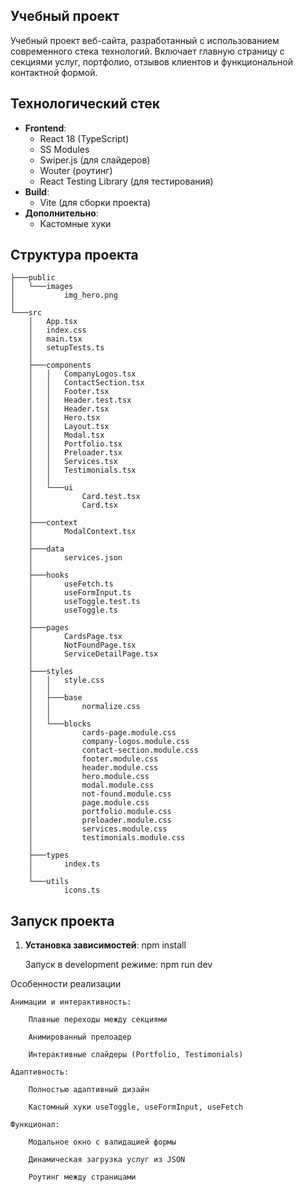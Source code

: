 ## Учебный проект

Учебный проект веб-сайта, разработанный с использованием современного стека технологий. Включает главную страницу с секциями услуг, портфолио, отзывов клиентов и функциональной контактной формой.

## Технологический стек

- **Frontend**: 
  - React 18 (TypeScript)
  - SS Modules
  - Swiper.js (для слайдеров)
  - Wouter (роутинг)
  - React Testing Library (для тестирования)
- **Build**: 
  - Vite (для сборки проекта)
- **Дополнительно**:
  - Кастомные хуки

## Структура проекта
```
├───public
│   └───images
│           img_hero.png
│
└───src
    │   App.tsx
    │   index.css
    │   main.tsx
    │   setupTests.ts
    │
    ├───components
    │   │   CompanyLogos.tsx
    │   │   ContactSection.tsx
    │   │   Footer.tsx
    │   │   Header.test.tsx
    │   │   Header.tsx
    │   │   Hero.tsx
    │   │   Layout.tsx
    │   │   Modal.tsx
    │   │   Portfolio.tsx
    │   │   Preloader.tsx
    │   │   Services.tsx
    │   │   Testimonials.tsx
    │   │
    │   └───ui
    │           Card.test.tsx
    │           Card.tsx
    │
    ├───context
    │       ModalContext.tsx
    │
    ├───data
    │       services.json
    │
    ├───hooks
    │       useFetch.ts
    │       useFormInput.ts
    │       useToggle.test.ts
    │       useToggle.ts
    │
    ├───pages
    │       CardsPage.tsx
    │       NotFoundPage.tsx
    │       ServiceDetailPage.tsx
    │
    ├───styles
    │   │   style.css
    │   │
    │   ├───base
    │   │       normalize.css
    │   │
    │   └───blocks
    │           cards-page.module.css
    │           company-logos.module.css
    │           contact-section.module.css
    │           footer.module.css
    │           header.module.css
    │           hero.module.css
    │           modal.module.css
    │           not-found.module.css
    │           page.module.css
    │           portfolio.module.css
    │           preloader.module.css
    │           services.module.css
    │           testimonials.module.css
    │
    ├───types
    │       index.ts
    │
    └───utils
            icons.ts
```
## Запуск проекта

1. **Установка зависимостей**:
   npm install

    Запуск в development режиме:
   npm run dev

Особенности реализации

    Анимации и интерактивность:

        Плавные переходы между секциями

        Анимированный прелоадер

        Интерактивные слайдеры (Portfolio, Testimonials)

    Адаптивность:

        Полностью адаптивный дизайн

        Кастомный хуки useToggle, useFormInput, useFetch

    Функционал:

        Модальное окно с валидацией формы

        Динамическая загрузка услуг из JSON

        Роутинг между страницами

